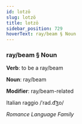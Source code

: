 ```yaml
---
id: lotzö
slug: lotzö
title: lotzö
sidebar_position: 729
hoverText: ray/beam § Noun
---
```


### ray/beam § Noun

**Verb**: to be a ray/beam

**Noun**: ray/beam

**Modifier**: ray/beam-related

Italian raggio /ˈrad.d͡ʒo/

*Romance Language Family*